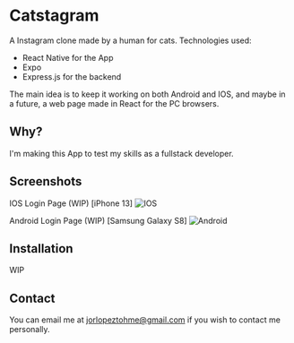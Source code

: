 # Catstagram

A Instagram clone made by a human for cats.
Technologies used:

- React Native for the App
- Expo
- Express.js for the backend

The main idea is to keep it working on both Android and IOS, and maybe in a future, a web page made in React for the PC browsers.

## Why?

I'm making this App to test my skills as a fullstack developer.

## Screenshots

IOS Login Page (WIP) [iPhone 13]
![IOS](https://user-images.githubusercontent.com/81455931/200901192-ad4d5010-869c-4a8a-94af-fdd2cf8724c6.PNG)

Android Login Page (WIP) [Samsung Galaxy S8]
![Android](https://user-images.githubusercontent.com/81455931/200901197-3229670c-7cea-451d-956d-b0db3941e20f.jpg)

## Installation

WIP

## Contact

You can email me at jorlopeztohme@gmail.com if you wish to contact me personally.
